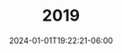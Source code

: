 ---
weight: 840
title: "2019"
description: "Volúmen 11"
icon: "folder"
date: "2024-01-01T19:22:21-06:00"
lastmod: "2024-01-01T19:22:21-06:00"
draft: false
toc: true
---